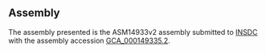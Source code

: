 

Assembly
--------

The assembly presented is the ASM14933v2 assembly submitted to
[INSDC](http://www.insdc.org) with the assembly accession
[GCA\_000149335.2](http://www.ebi.ac.uk/ena/data/view/GCA_000149335.2).
